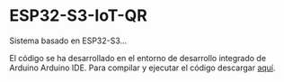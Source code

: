 # ESP32-S3-IoT-QR
Sistema basado en ESP32-S3...

El código se ha desarrollado en el entorno de desarrollo integrado de Arduino Arduino IDE. Para compilar y ejecutar el código descargar [aquí](https://www.arduino.cc/en/software).
